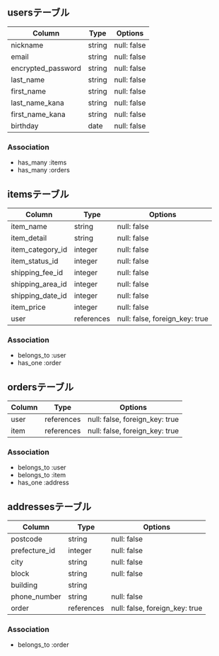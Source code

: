 ## usersテーブル
| Column             | Type       | Options                         |
| ------------------ | ---------- | ------------------------------- |
| nickname           | string     | null: false                     |
| email              | string     | null: false                     |
| encrypted_password | string     | null: false                     |
| last_name          | string     | null: false                     |
| first_name         | string     | null: false                     |
| last_name_kana     | string     | null: false                     |
| first_name_kana    | string     | null: false                     |
| birthday           | date       | null: false                     |

### Association
- has_many :items
- has_many :orders

## itemsテーブル
| Column             | Type         | Options                         |
| ------------------ | ------------ | ------------------------------- |
| item_name          | string       | null: false                     |
| item_detail        | string       | null: false                     |
| item_category_id   | integer      | null: false                     |
| item_status_id     | integer      | null: false                     |
| shipping_fee_id    | integer      | null: false                     |
| shipping_area_id   | integer      | null: false                     |
| shipping_date_id   | integer      | null: false                     |
| item_price         | integer      | null: false                     |
| user               | references   | null: false, foreign_key: true  |

### Association
- belongs_to :user
- has_one    :order

## ordersテーブル
| Column        | Type       | Options                         |
| ------------- | ---------- | ------------------------------- |
| user          | references | null: false, foreign_key: true  |
| item          | references | null: false, foreign_key: true  |

### Association
- belongs_to :user
- belongs_to :item
- has_one    :address

## addressesテーブル
| Column        | Type       | Options                         |
| ------------- | ---------- | ------------------------------- |
| postcode      | string     | null: false                     |
| prefecture_id | integer    | null: false                     |
| city          | string     | null: false                     |
| block         | string     | null: false                     |
| building      | string     |                                 |
| phone_number  | string     | null: false                     |
| order         | references | null: false, foreign_key: true  |

### Association
- belongs_to :order